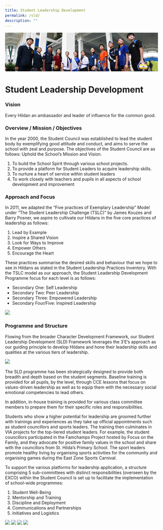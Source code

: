 ```yaml
---
title: Student Leadership Development
permalink: /sld/
description: ""
---
```

![](/images/Hildan%20Experience/Leadership%20Development%20Banner.jpg)

# Student Leadership Development
### Vision

<style> { margin:0;} </style>Every Hildan an ambassador and leader of influence for the common good.


### Overview / Mission / Objectives

<style> { margin:0;} </style>
In the year 2000, the Student Council was established to lead the student body by exemplifying good attitude and conduct, and aims to serve the school with zeal and purpose. The objectives of the Student Council are as follows:
Uphold the School’s Mission and Vision.
1. To build the School Spirit through various school projects.
2. To provide a platform for Student Leaders to acquire leadership skills.
3. To nurture a heart of service within student leaders
4. To work closely with teachers and pupils in all aspects of school development and improvement

### Approach and Focus

<style> { margin:0;} </style>In 2011, we adapted the “Five practices of Exemplary Leadership” Model under “The Student Leadership Challenge (TSLC)” by James Kouzes and Barry Posner, we aspire to cultivate our Hildans in the five core practices of leadership as follows:
1. Lead by Example
2. Inspire a Shared Vision
3. Look for Ways to Improve
4. Empower Others
5. Encourage the Heart

<style> { margin:0;} </style>These practices summarise the desired skills and behaviour that we hope to see in Hildans as stated in the Student Leadership Practices Inventory. With the TSLC model as our approach, the Student Leadership Development Programme focus for each level is as follows:
* Secondary One: 	Self Leadership
* Secondary Two: 	Peer Leadership
* Secondary Three: Empowered Leadership
* Secondary Four/Five: Inspired Leadership

**![](https://lh6.googleusercontent.com/9NixpGrJE04sFvqslHaWyHjx7u-iwfZtTYMekYrLuNM1h6KjaW9e5wPetTNL1MMSpamSOQNsogVb2uyKgPhzqp3_ljnYdjCinXIrCL5PksvUJO9U5FSpC1oObmLU0tvXGTiBZLBPAIzCk8SS2_6gRQkJzGAI2pAaFrf6eR55EWv4VZfE3OS9xBZP41n09h3M)**

### Programme and Structure
 
<style> { margin:0;} </style>Flowing from the broader Character Development Framework, our Student Leadership Development (SLD) Framework leverages the 3’E’s approach as our guiding principle to develop Hildans and hone their leadership skills and qualities at the various tiers of leadership.

**![](https://lh4.googleusercontent.com/MikFIPv1YAo7D7ou4uXQSw5ooBXm6gAsU98IBvA6G7HFwIOYxNVWO1jN2E5_Xg-b31iKSUpoAwIV6ZFWIrtUipancTYMMr3LLubGlXaAnBSbgDhgkY58RNFPiQGsrxNphGcPKBYfWPVvFfKfgPCG28ut2CcxUgQxuYqIcG7cv69ni5TeBnjd61Y-z5iZsaRO)**

<style> { margin:0;} </style>The SLD programme has been strategically designed to provide both breadth and depth based on the student segments. Baseline training is provided for all pupils, by the level, through CCE lessons that focus on values-driven leadership as well as to equip them with the necessary social emotional competencies to lead others.
 <p></p>
<style> { margin:0;} </style>In addition, in-house training is provided for various class committee members to prepare them for their specific roles and responsibilities.
  <p></p>
<style> { margin:0;} </style>
Students who show a higher potential for leadership are groomed further with trainings and experiences as they take up official appointments such as student councillors and sports leaders. The training then culminates in VIA projects for the top-tiered student leaders. For example, the student councillors participated in the Famchamps Project hosted by Focus on the Family, and they advocate for positive family values in the school and share with the councillors from St. Hilda’s Primary School. The sport leaders promote healthy living by organising sports activities for the community and organising games during the East Zone Sports Carnival.
  <p></p>
<style> { margin:0;} </style>To support the various platforms for leadership application, a structure comprising 5 sub-committees with distinct responsibilities (overseen by the EXCO) within the Student Council is set up to facilitate the implementation of school-wide programmes:

1. Student Well-Being
2. Mentorship and Training
3. Discipline and Deployment
4. Communications and Partnerships
5. Initiatives and Logistics

**![](https://lh6.googleusercontent.com/tvvc3uivk5FAIrG0lqMFJqmTAiIMYvHBBR0kCIktAH77wMhXg2oCufY8dl9w2t7KxNeQ-oKytq8UsQtDUt5YPMLJOJnTa7eQh3S2Gl7e8q2Ur9dWEXaVwma-rIeUJG-VeNSxiTD1m9jMU9uYAKz4Y2hOCUpZczZQWgHnFzcYt0Ai92iRyVzm5EiTJzQ9ERzm)**
**![](https://lh6.googleusercontent.com/ygWFqtIWVmyyByNxkFVgRJioB9XPwwJ7g1lMqtfawal5jfZcaUVCMHdUyYKJgRU0xRfdH_Yc0kUrku-7aeOWqPDZ5pANrN-XWmYhJx8tzA0bvWSrJa5l8mhHZKmQAWvF-eyRW_JHrXftTO_hQMAjKhqTuFdj9ny7W8352smXDsI-DMSYKRYG7bKys42CJSZA)**
**![](https://lh5.googleusercontent.com/gLbbo4Jq9QS0Zmhgs4ke4olGv6IHSvcAfJiIjPWXVqYKqsyVGA6LUea6vFnskw6tQZaFePdCBTgAf7rFTRDJ2wvpAPjGYdu2_zAHrNnKUGMZLt-gdTVRX2XuddaOcj2KhtFbXTSit_CeCqbo7BdN13DeHukIINKkAbL_mMYQChkiYB8yiDIUKOKrrCo1yR8z)**
**![](https://lh5.googleusercontent.com/FfTAr6dVAenS4LOo69pjswV5_9swdxwvtcjgLhQea4YPszpjiDLcZM1JT244rQm5LOFXCIBNTFOwJJQhyUzjkZf8AVxWmh7GP9ywFcPAv7pmXrNtyBh1fahlTUBZfCtxRQuJKtt3JDs6zFAnQFbi991A4TyDq6ces51i9C8Z_e4O8wdcuhUGO5SMqv0bicg3)**